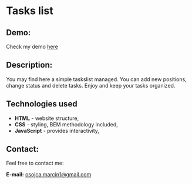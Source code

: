 # Tasks list

## Demo:
Check my demo [here](https://mikoli09.github.io/homepage/)



## Description:
You may find here a simple taskslist managed.
You can add new positions, change status and delete tasks.
Enjoy and keep your tasks organized.



## Technologies used
- **HTML** - website structure,
- **CSS** - styling, BEM methodology included,
- **JavaScript** - provides interactivity,


## Contact:

Feel free to contact me: 

**E-mail:** [osojca.marcin1@gmail.com](mailto:osojca.marcin1@gmail.com)

